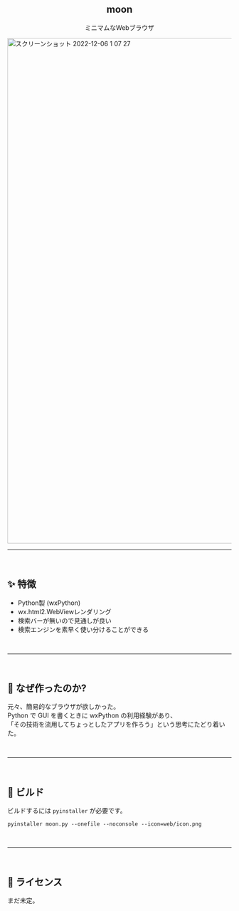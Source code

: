 <h2 align="center"><b>moon</b></h2>
<p align="center">ミニマムなWebブラウザ</p>
<img width="1136" alt="スクリーンショット 2022-12-06 1 07 27" src="https://user-images.githubusercontent.com/88177671/205685066-d6012c26-2a77-4333-8842-c7cf5c5092b5.png">

<hr>
<br>

## ✨ 特徴
- Python製 (wxPython)
- wx.html2.WebViewレンダリング
- 検索バーが無いので見通しが良い
- 検索エンジンを素早く使い分けることができる

<br>
<hr>
<br>

## 🌱 なぜ作ったのか?
元々、簡易的なブラウザが欲しかった。  
Python で GUI を書くときに wxPython の利用経験があり、  
「その技術を流用してちょっとしたアプリを作ろう」という思考にたどり着いた。

<br>
<hr>
<br>

## 🔨 ビルド
ビルドするには <code>pyinstaller</code> が必要です。
```
pyinstaller moon.py --onefile --noconsole --icon=web/icon.png
```
<br>
<hr>
<br>

## 📝 ライセンス
まだ未定。
